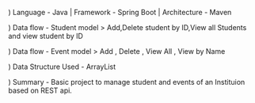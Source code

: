 ) Language - Java | Framework - Spring Boot | Architecture - Maven

) Data flow - Student model > Add,Delete student by ID,View all Students and view student by ID

) Data flow - Event model > Add , Delete , View All , View by Name

) Data Structure Used - ArrayList

) Summary - Basic project to manage student and events of an Instituion based on REST api. 
